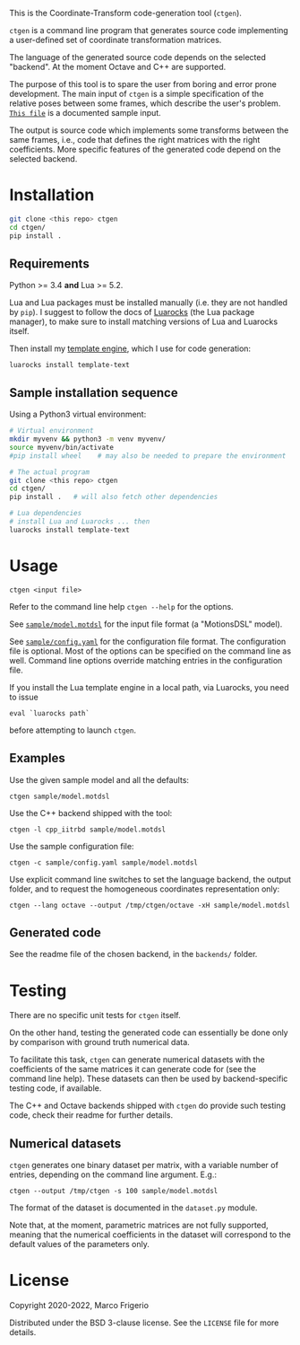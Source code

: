 This is the Coordinate-Transform code-generation tool (`ctgen`).

`ctgen` is a command line program that generates source code implementing a
user-defined set of coordinate transformation matrices.

The language of the generated source code depends on the selected "backend".
At the moment Octave and C++ are supported.

The purpose of this tool is to spare the user from boring and error prone
development. The main input of `ctgen` is a simple specification of the
relative poses between some frames, which describe the user's problem.
[`This file`](sample/model.motdsl) is a documented sample input.

The output is source code which implements some transforms between the same
frames, i.e., code that defines the right matrices with the right coefficients.
More specific features of the generated code depend on the selected backend.

# Installation

```sh
git clone <this repo> ctgen
cd ctgen/
pip install .
```

## Requirements

Python >= 3.4 **and** Lua >= 5.2.

Lua and Lua packages must be installed manually (i.e. they are not
handled by `pip`). I suggest to follow the docs of
[Luarocks](https://luarocks.org/) (the Lua package manager), to make
sure to install matching versions of Lua and Luarocks itself.

Then install my [template engine](https://github.com/mfrigerio17/lua-template-engine),
which I use for code generation:

```
luarocks install template-text
```

## Sample installation sequence
Using a Python3 virtual environment:

```sh
# Virtual environment
mkdir myvenv && python3 -m venv myvenv/
source myvenv/bin/activate
#pip install wheel    # may also be needed to prepare the environment

# The actual program
git clone <this repo> ctgen
cd ctgen/
pip install .   # will also fetch other dependencies

# Lua dependencies
# install Lua and Luarocks ... then
luarocks install template-text
```


# Usage
```
ctgen <input file>
```
Refer to the command line help `ctgen --help` for the options.

See [`sample/model.motdsl`](sample/model.motdsl) for the input file format
(a "MotionsDSL" model).

See [`sample/config.yaml`](sample/config.yaml) for the configuration file format.
The configuration file is optional. Most of the options can be specified on the
command line as well. Command line options override matching entries in the
configuration file.

If you install the Lua template engine in a local path, via Luarocks, you need
to issue
```
eval `luarocks path`
```
before attempting to launch `ctgen`.

## Examples
Use the given sample model and all the defaults:
```
ctgen sample/model.motdsl
```

Use the C++ backend shipped with the tool:
```
ctgen -l cpp_iitrbd sample/model.motdsl
```

Use the sample configuration file:
```
ctgen -c sample/config.yaml sample/model.motdsl
```

Use explicit command line switches to set the language backend, the output
folder, and to request the homogeneous coordinates representation only:
```
ctgen --lang octave --output /tmp/ctgen/octave -xH sample/model.motdsl
```


## Generated code
See the readme file of the chosen backend, in the `backends/` folder.


# Testing
There are no specific unit tests for `ctgen` itself.

On the other hand, testing the generated code can essentially be done only by
comparison with ground truth numerical data.

To facilitate this task, `ctgen`
can generate numerical datasets with the coefficients of the same matrices it
can generate code for (see the command line help). These datasets can then be
used by backend-specific testing code, if available.

The C++ and Octave backends shipped with `ctgen` do provide such
testing code, check their readme for further details.

## Numerical datasets
`ctgen` generates one binary dataset per matrix, with a variable number
of entries, depending on the command line argument.
E.g.:

```
ctgen --output /tmp/ctgen -s 100 sample/model.motdsl
```

The format of the dataset is documented in the `dataset.py` module.

Note that,
at the moment, parametric matrices are not fully supported, meaning that the
numerical coefficients in the dataset will correspond to the default values of
the parameters only.


# License
Copyright 2020-2022, Marco Frigerio

Distributed under the BSD 3-clause license. See the `LICENSE` file for more
details.
